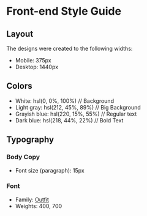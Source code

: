 # Front-end Style Guide

## Layout

The designs were created to the following widths:

- Mobile: 375px
- Desktop: 1440px

## Colors

- White: hsl(0, 0%, 100%) // Background
- Light gray: hsl(212, 45%, 89%) // Big Background
- Grayish blue: hsl(220, 15%, 55%) // Regular text
- Dark blue: hsl(218, 44%, 22%) // Bold Text

## Typography

### Body Copy

- Font size (paragraph): 15px

### Font

- Family: [Outfit](https://fonts.google.com/specimen/Outfit)
- Weights: 400, 700
